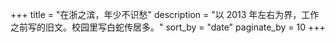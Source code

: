 +++
title = "在浙之滨，年少不识愁"
description = "以 2013 年左右为界，工作之前写的旧文。校园里写白蛇传居多。"
sort_by = "date"
paginate_by = 10
+++

